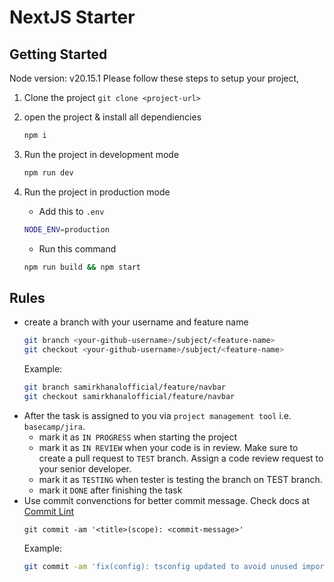 # NextJS Starter

## Getting Started

Node version: v20.15.1
Please follow these steps to setup your project,

1. Clone the project `git clone <project-url>`
2. open the project & install all dependiencies
   ```bash
   npm i
   ```
3. Run the project in development mode

   ```bash
   npm run dev
   ```

4. Run the project in production mode
   - Add this to `.env`
   ```bash
   NODE_ENV=production
   ```
   - Run this command
   ```bash
   npm run build && npm start
   ```

## Rules

- create a branch with your username and feature name
  ```bash
  git branch <your-github-username>/subject/<feature-name>
  git checkout <your-github-username>/subject/<feature-name>
  ```
  Example:
  ```bash
  git branch samirkhanalofficial/feature/navbar
  git checkout samirkhanalofficial/feature/navbar
  ```
- After the task is assigned to you via `project management tool` i.e. `basecamp/jira`.
  - mark it as `IN PROGRESS` when starting the project
  - mark it as `IN REVIEW` when your code is in review. Make sure to create a pull request to `TEST` branch. Assign a code review request to your senior developer.
  - mark it as `TESTING` when tester is testing the branch on TEST branch.
  - mark it `DONE` after finishing the task
- Use commit convenctions for better commit message. Check docs at [Commit Lint](https://commitlint.js.org/guides/getting-started.html)
  ```
  git commit -am '<title>(scope): <commit-message>'
  ```
  Example:
  ```bash
  git commit -am 'fix(config): tsconfig updated to avoid unused imports and variables'
  ```
